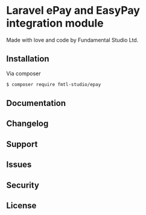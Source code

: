 # Laravel ePay and EasyPay integration module
Made with love and code by Fundamental Studio Ltd.

## Installation

Via composer
``` bash
$ composer require fmtl-studio/epay
```

## Documentation

## Changelog

## Support

## Issues

## Security

## License